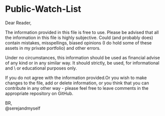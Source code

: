 # Public-Watch-List

Dear Reader,

The information provided in this file is free to use. Please be advised that all the information in this file is highly subjective. Could (and probably does) contain mistakes, misspellings, biased opinions (I do hold some of these assets in my private portfolio) and other errors. 

Under no circumstances, this information should be used as financial advise of any kind or in any similar way. It should strictly, be used, for informational and \ or educational purposes only.

If you do not agree with the information provided.Or you wish to make changes to the file, add or delete information, or you think that you can contribute in any other way - please feel free to leave comments in the appropriate repository on GitHub.

BR, <br>
@serejandmyself
